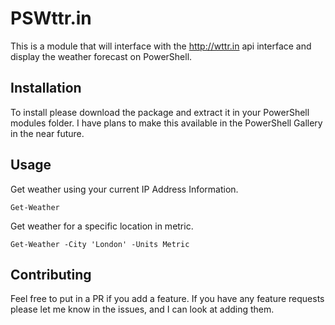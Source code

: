 # PSWttr.in

This is a module that will interface with the http://wttr.in api interface and display the weather forecast on PowerShell.

## Installation

To install please download the package and extract it in your PowerShell modules folder. I have plans to make this available in the PowerShell Gallery in the near future.

## Usage

Get weather using your current IP Address Information.

    Get-Weather

Get weather for a specific location in metric.

    Get-Weather -City 'London' -Units Metric

## Contributing

Feel free to put in a PR if you add a feature. If you have any feature requests please let me know in the issues, and I can look at adding them.